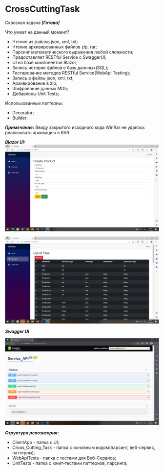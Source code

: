 # CrossCuttingTask
Сквозная задача ***[Готова]***

Что умеет на данный момент?
 - Чтение из файлов json, xml, txt;
 - Чтение архивированных файлов zip, rar;
 - Парсинг математического выражения любой сложности;
 - Предоставляет RESTful Service с SwaggerUI;
 - UI на базе компонентов Blazor;
 - Запись истории файлов в базу даннных(SQL);
 - Тестирование методов RESTful Service(WebApi Testing);
 - Запись в файлы json, xml, txt;
 - Архивирование в zip;
 - Шифрование данных MD5;
 - Добавлены Unit Tests;

Использованные паттерны:
 - Decorator;
 - Builder;
 
***Примечание:***
   Ввиду закрытого исходного кода WinRar не удалось реализовать архивацию в RAR
 
 ***Blazor UI:***
 ![Add File](https://github.com/fpmovec/Images/raw/main/image.png)
 
 ![Add File](https://github.com/fpmovec/Images/raw/main/image1.png)
 
 ***Swagger UI***
 
 ![Add File](https://github.com/fpmovec/Images/raw/main/swagger.png)


***Структура репозитория:***

- ClientApp - папка с UI;
- Croos_Cutting_Task - папка с основным кодом(парсинг, веб-сервис, паттерны);
- WebApiTests - папка с тестами для Веб-Сервиса;
- UnitTests - папка с юнит-тестами паттернов, парсинга;
 

